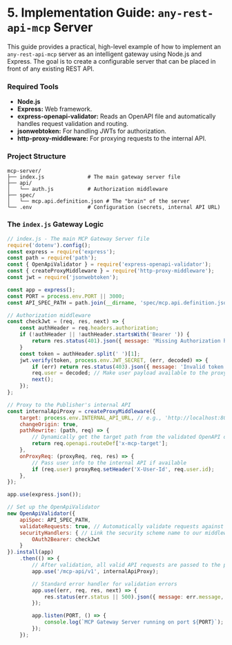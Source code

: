 # 5. Implementation Guide: `any-rest-api-mcp` Server

This guide provides a practical, high-level example of how to implement an `any-rest-api-mcp` server as an intelligent gateway using Node.js and Express. The goal is to create a configurable server that can be placed in front of any existing REST API.

### Required Tools
*   **Node.js**
*   **Express:** Web framework.
*   **express-openapi-validator:** Reads an OpenAPI file and automatically handles request validation and routing.
*   **jsonwebtoken:** For handling JWTs for authorization.
*   **http-proxy-middleware:** For proxying requests to the internal API.

### Project Structure
```
mcp-server/
├── index.js              # The main gateway server file
├── api/
│   └── auth.js           # Authorization middleware
├── spec/
│   └── mcp.api.definition.json # The "brain" of the server
└── .env                  # Configuration (secrets, internal API URL)
```

### The `index.js` Gateway Logic

```javascript
// index.js - The main MCP Gateway Server file
require('dotenv').config();
const express = require('express');
const path = require('path');
const { OpenApiValidator } = require('express-openapi-validator');
const { createProxyMiddleware } = require('http-proxy-middleware');
const jwt = require('jsonwebtoken');

const app = express();
const PORT = process.env.PORT || 3000;
const API_SPEC_PATH = path.join(__dirname, 'spec/mcp.api.definition.json');

// Authorization middleware
const checkJwt = (req, res, next) => {
    const authHeader = req.headers.authorization;
    if (!authHeader || !authHeader.startsWith('Bearer ')) {
        return res.status(401).json({ message: 'Missing Authorization header' });
    }
    const token = authHeader.split(' ')[1];
    jwt.verify(token, process.env.JWT_SECRET, (err, decoded) => {
        if (err) return res.status(403).json({ message: 'Invalid token' });
        req.user = decoded; // Make user payload available to the proxy
        next();
    });
};

// Proxy to the Publisher's internal API
const internalApiProxy = createProxyMiddleware({
    target: process.env.INTERNAL_API_URL, // e.g., 'http://localhost:8080'
    changeOrigin: true,
    pathRewrite: (path, req) => {
        // Dynamically get the target path from the validated OpenAPI definition
        return req.openapi.routeDef['x-mcp-target'];
    },
    onProxyReq: (proxyReq, req, res) => {
        // Pass user info to the internal API if available
        if (req.user) proxyReq.setHeader('X-User-Id', req.user.id);
    },
});

app.use(express.json());

// Set up the OpenApiValidator
new OpenApiValidator({
    apiSpec: API_SPEC_PATH,
    validateRequests: true, // Automatically validate requests against the schema
    securityHandlers: { // Link the security scheme name to our middleware
        OAuth2Bearer: checkJwt
    }
}).install(app)
    .then(() => {
        // After validation, all valid API requests are passed to the proxy
        app.use('/mcp-api/v1', internalApiProxy);

        // Standard error handler for validation errors
        app.use((err, req, res, next) => {
            res.status(err.status || 500).json({ message: err.message, errors: err.errors });
        });

        app.listen(PORT, () => {
            console.log(`MCP Gateway Server running on port ${PORT}`);
        });
    });
```